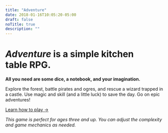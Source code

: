 ```yaml
---
title: "Adventure"
date: 2018-01-16T10:05:20-05:00
draft: false
noTitle: true
description: ""
---
```


<h1 class="text-xlarge text-normal"><em>Adventure</em> is a simple kitchen table&nbsp;RPG.</h1>

**All you need are some dice, a notebook, and your imagination.**

Explore the forest, battle pirates and ogres, and rescue a wizard trapped in a castle. Use magic and skill (and a little luck) to save the day. Go on epic adventures!

<a class="btn btn-large" href="/rules">Learn how to play &rarr;</a>

*This game is perfect for ages three and up. You can adjust the complexity and game mechanics as needed.*